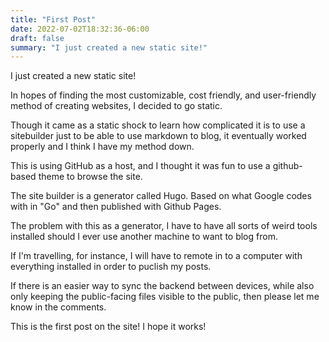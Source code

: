 ```yaml
---
title: "First Post"
date: 2022-07-02T18:32:36-06:00
draft: false
summary: "I just created a new static site!"
---
```


I just created a new static site!

In hopes of finding the most customizable, cost friendly, and user-friendly method of creating websites, I decided to go static.

Though it came as a static shock to learn how complicated it is to use a sitebuilder just to be able to use markdown to blog, it eventually worked properly and I think I have my method down.

This is using GitHub as a host, and I thought it was fun to use a github-based theme to browse the site.

The site builder is a generator called Hugo. Based on what Google codes with in "Go" and then published with Github Pages.

The problem with this as a generator, I have to have all sorts of weird tools installed should I ever use another machine to want to blog from. 

If I'm travelling, for instance, I will have to remote in to a computer with everything installed in order to puclish my posts.

If there is an easier way to sync the backend between devices, while also only keeping the public-facing files visible to the public, then please let me know in the comments.

This is the first post on the site! I hope it works!